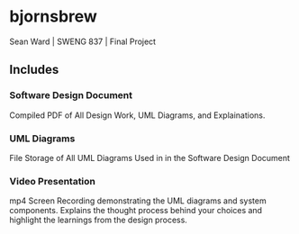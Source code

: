# bjornsbrew
Sean Ward | SWENG 837 | Final Project

## Includes

### Software Design Document
Compiled PDF of All Design Work, UML Diagrams, and Explainations.

### UML Diagrams
File Storage of All UML Diagrams Used in in the Software Design Document

### Video Presentation
mp4 Screen Recording demonstrating the UML diagrams and system components. Explains the thought process behind your choices and highlight the learnings from the design process.

